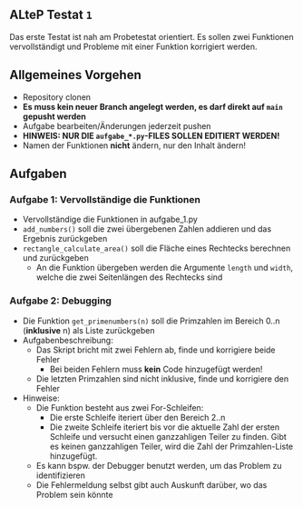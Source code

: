 ## ALteP Testat ``1``

Das erste Testat ist nah am Probetestat orientiert. Es sollen zwei Funktionen vervollständigt und Probleme mit einer Funktion korrigiert werden.


## Allgemeines Vorgehen
- Repository clonen
- **Es muss kein neuer Branch angelegt werden, es darf direkt auf ``main`` gepusht werden**
- Aufgabe bearbeiten/Änderungen jederzeit pushen
- **HINWEIS: NUR DIE ``aufgabe_*.py``-FILES SOLLEN EDITIERT WERDEN!**
- Namen der Funktionen **nicht** ändern, nur den Inhalt ändern!


## Aufgaben

### Aufgabe 1: Vervollständige die Funktionen
- Vervollständige die Funktionen in aufgabe_1.py
- `add_numbers()` soll die zwei übergebenen Zahlen addieren und das Ergebnis zurückgeben
- `rectangle_calculate_area()` soll die Fläche eines Rechtecks berechnen und zurückgeben
  - An die Funktion übergeben werden die Argumente `length` und `width`, welche die zwei Seitenlängen des Rechtecks sind


### Aufgabe 2: Debugging
- Die Funktion `get_primenumbers(n)` soll die Primzahlen im Bereich 0..n (**inklusive** n) als Liste zurückgeben
- Aufgabenbeschreibung:
  - Das Skript bricht mit zwei Fehlern ab, finde und korrigiere beide Fehler
    - Bei beiden Fehlern muss **kein** Code hinzugefügt werden!
  - Die letzten Primzahlen sind nicht inklusive, finde und korrigiere den Fehler
- Hinweise:
  - Die Funktion besteht aus zwei For-Schleifen:
    - Die erste Schleife iteriert über den Bereich 2..n
    - Die zweite Schleife iteriert bis vor die aktuelle Zahl der ersten Schleife und versucht einen ganzzahligen Teiler zu finden. Gibt es keinen ganzzahligen Teiler, wird die Zahl der Primzahlen-Liste hinzugefügt.
  - Es kann bspw. der Debugger benutzt werden, um das Problem zu identifizieren
  - Die Fehlermeldung selbst gibt auch Auskunft darüber, wo das Problem sein könnte